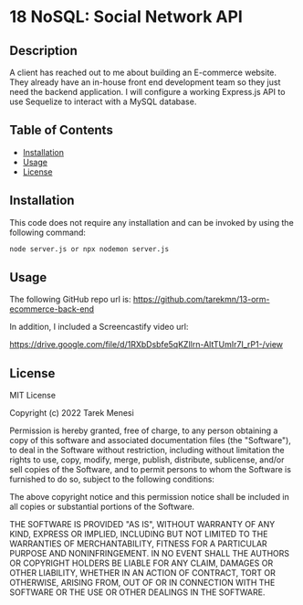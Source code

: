 # 18 NoSQL: Social Network API

## Description

A client has reached out to me about building an E-commerce website. They already have an in-house front end development team so they just need the backend application. I will configure a working Express.js API to use Sequelize to interact with a MySQL database.

## Table of Contents

- [Installation](#installation)
- [Usage](#usage)
- [License](#license)

## Installation

This code does not require any installation and can be invoked by using the following command:

```bash
node server.js or npx nodemon server.js
```

## Usage

The following GitHub repo url is:
https://github.com/tarekmn/13-orm-ecommerce-back-end

In addition, I included a Screencastify video url:

https://drive.google.com/file/d/1RXbDsbfe5qKZllrn-AltTUmIr7I_rP1-/view

## License

MIT License

Copyright (c) 2022 Tarek Menesi

Permission is hereby granted, free of charge, to any person obtaining a copy
of this software and associated documentation files (the "Software"), to deal
in the Software without restriction, including without limitation the rights
to use, copy, modify, merge, publish, distribute, sublicense, and/or sell
copies of the Software, and to permit persons to whom the Software is
furnished to do so, subject to the following conditions:

The above copyright notice and this permission notice shall be included in all
copies or substantial portions of the Software.

THE SOFTWARE IS PROVIDED "AS IS", WITHOUT WARRANTY OF ANY KIND, EXPRESS OR
IMPLIED, INCLUDING BUT NOT LIMITED TO THE WARRANTIES OF MERCHANTABILITY,
FITNESS FOR A PARTICULAR PURPOSE AND NONINFRINGEMENT. IN NO EVENT SHALL THE
AUTHORS OR COPYRIGHT HOLDERS BE LIABLE FOR ANY CLAIM, DAMAGES OR OTHER
LIABILITY, WHETHER IN AN ACTION OF CONTRACT, TORT OR OTHERWISE, ARISING FROM,
OUT OF OR IN CONNECTION WITH THE SOFTWARE OR THE USE OR OTHER DEALINGS IN THE
SOFTWARE.

